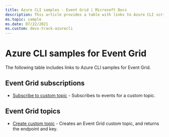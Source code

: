 ```yaml
---
title: Azure CLI samples - Event Grid | Microsoft Docs
description: This article provides a table with links to Azure CLI script samples for Event Grid.
ms.topic: sample
ms.date: 07/22/2021 
ms.custom: devx-track-azurecli
---
```


# Azure CLI samples for Event Grid

The following table includes links to Azure CLI samples for Event Grid.

## Event Grid subscriptions

- [Subscribe to custom topic](scripts/event-grid-cli-subscribe-custom-topic.md) -  Subscribes to events for a custom topic.

## Event Grid topics

- [Create custom topic](scripts/event-grid-cli-create-custom-topic.md) - Creates an Event Grid custom topic, and returns the endpoint and key.
